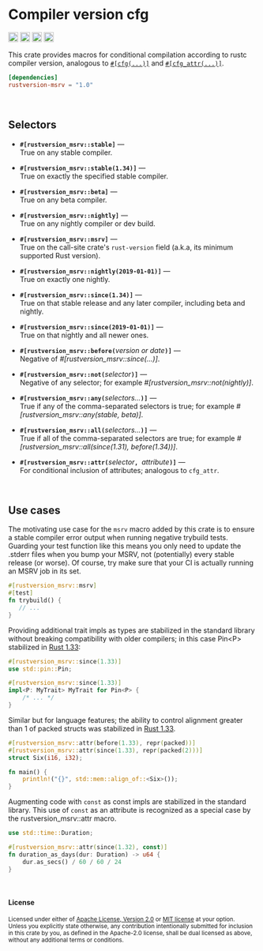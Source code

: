 # Compiler version cfg

[<img alt="github" src="https://img.shields.io/badge/github-robjtede/rustversion-msrv-8da0cb?style=for-the-badge&labelColor=555555&logo=github" height="20">](https://github.com/robjtede/rustversion-msrv)
[<img alt="crates.io" src="https://img.shields.io/crates/v/rustversion-msrv.svg?style=for-the-badge&color=fc8d62&logo=rust" height="20">](https://crates.io/crates/rustversion-msrv)
[<img alt="docs.rs" src="https://img.shields.io/badge/docs.rs-rustversion-msrv-66c2a5?style=for-the-badge&labelColor=555555&logo=docs.rs" height="20">](https://docs.rs/rustversion-msrv)
[<img alt="build status" src="https://img.shields.io/github/actions/workflow/status/robjtede/rustversion-msrv/ci.yml?branch=master&style=for-the-badge" height="20">](https://github.com/robjtede/rustversion-msrv/actions?query=branch%3Amaster)

This crate provides macros for conditional compilation according to rustc
compiler version, analogous to [`#[cfg(...)]`][cfg] and
[`#[cfg_attr(...)]`][cfg_attr].

[cfg]: https://doc.rust-lang.org/reference/conditional-compilation.html#the-cfg-attribute
[cfg_attr]: https://doc.rust-lang.org/reference/conditional-compilation.html#the-cfg_attr-attribute

```toml
[dependencies]
rustversion-msrv = "1.0"
```

<br>

## Selectors

- <b>`#[rustversion_msrv::stable]`</b>
  —<br>
  True on any stable compiler.

- <b>`#[rustversion_msrv::stable(1.34)]`</b>
  —<br>
  True on exactly the specified stable compiler.

- <b>`#[rustversion_msrv::beta]`</b>
  —<br>
  True on any beta compiler.

- <b>`#[rustversion_msrv::nightly]`</b>
  —<br>
  True on any nightly compiler or dev build.

- <b>`#[rustversion_msrv::msrv]`</b>
  —<br>
  True on the call-site crate's `rust-version` field (a.k.a, its minimum supported Rust version).

- <b>`#[rustversion_msrv::nightly(2019-01-01)]`</b>
  —<br>
  True on exactly one nightly.

- <b>`#[rustversion_msrv::since(1.34)]`</b>
  —<br>
  True on that stable release and any later compiler, including beta and
  nightly.

- <b>`#[rustversion_msrv::since(2019-01-01)]`</b>
  —<br>
  True on that nightly and all newer ones.

- <b>`#[rustversion_msrv::before(`</b><i>version or date</i><b>`)]`</b>
  —<br>
  Negative of _#[rustversion_msrv::since(...)]_.

- <b>`#[rustversion_msrv::not(`</b><i>selector</i><b>`)]`</b>
  —<br>
  Negative of any selector; for example _#[rustversion_msrv::not(nightly)]_.

- <b>`#[rustversion_msrv::any(`</b><i>selectors...</i><b>`)]`</b>
  —<br>
  True if any of the comma-separated selectors is true; for example
  _#[rustversion_msrv::any(stable, beta)]_.

- <b>`#[rustversion_msrv::all(`</b><i>selectors...</i><b>`)]`</b>
  —<br>
  True if all of the comma-separated selectors are true; for example
  _#[rustversion_msrv::all(since(1.31), before(1.34))]_.

- <b>`#[rustversion_msrv::attr(`</b><i>selector</i><b>`, `</b><i>attribute</i><b>`)]`</b>
  —<br>
  For conditional inclusion of attributes; analogous to `cfg_attr`.

<br>

## Use cases

The motivating use case for the `msrv` macro added by this crate is to ensure a stable compiler error output when running negative trybuild tests. Guarding your test function like this means you only need to update the .stderr files when you bump your MSRV, not (potentially) every stable release (or worse). Of course, try make sure that your CI is actually running an MSRV job in its set.

```rust
#[rustversion_msrv::msrv]
#[test]
fn trybuild() {
   // ...
}
```

Providing additional trait impls as types are stabilized in the standard library
without breaking compatibility with older compilers; in this case Pin\<P\>
stabilized in [Rust 1.33][pin]:

[pin]: https://blog.rust-lang.org/2019/02/28/Rust-1.33.0.html#pinning

```rust
#[rustversion_msrv::since(1.33)]
use std::pin::Pin;

#[rustversion_msrv::since(1.33)]
impl<P: MyTrait> MyTrait for Pin<P> {
    /* ... */
}
```

Similar but for language features; the ability to control alignment greater than
1 of packed structs was stabilized in [Rust 1.33][packed].

[packed]: https://github.com/rust-lang/rust/blob/master/RELEASES.md#version-1330-2019-02-28

```rust
#[rustversion_msrv::attr(before(1.33), repr(packed))]
#[rustversion_msrv::attr(since(1.33), repr(packed(2)))]
struct Six(i16, i32);

fn main() {
    println!("{}", std::mem::align_of::<Six>());
}
```

Augmenting code with `const` as const impls are stabilized in the standard
library. This use of `const` as an attribute is recognized as a special case by
the rustversion_msrv::attr macro.

```rust
use std::time::Duration;

#[rustversion_msrv::attr(since(1.32), const)]
fn duration_as_days(dur: Duration) -> u64 {
    dur.as_secs() / 60 / 60 / 24
}
```

<br>

#### License

<sup>
Licensed under either of <a href="LICENSE-APACHE">Apache License, Version
2.0</a> or <a href="LICENSE-MIT">MIT license</a> at your option.
</sup>

<br>

<sub>
Unless you explicitly state otherwise, any contribution intentionally submitted
for inclusion in this crate by you, as defined in the Apache-2.0 license, shall
be dual licensed as above, without any additional terms or conditions.
</sub>
